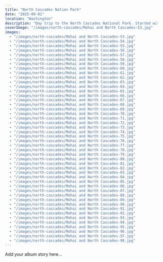 ```yaml
---
title: "North Cascades Nation Park"
date: "2025-09-01"
location: "Washington"
description: "Day trip to the North Cascades National Park. Started with a ~7 mile hike out-and-back to Cascade Pass, finishing with a drive to Diablo Lake."
coverImage: "/images/north-cascades/Mohai and North Cascades-53.jpg"
images:
  - "/images/north-cascades/Mohai and North Cascades-53.jpg"
  - "/images/north-cascades/Mohai and North Cascades-54.jpg"
  - "/images/north-cascades/Mohai and North Cascades-55.jpg"
  - "/images/north-cascades/Mohai and North Cascades-56.jpg"
  - "/images/north-cascades/Mohai and North Cascades-57.jpg"
  - "/images/north-cascades/Mohai and North Cascades-58.jpg"
  - "/images/north-cascades/Mohai and North Cascades-59.jpg"
  - "/images/north-cascades/Mohai and North Cascades-60.jpg"
  - "/images/north-cascades/Mohai and North Cascades-61.jpg"
  - "/images/north-cascades/Mohai and North Cascades-62.jpg"
  - "/images/north-cascades/Mohai and North Cascades-63.jpg"
  - "/images/north-cascades/Mohai and North Cascades-64.jpg"
  - "/images/north-cascades/Mohai and North Cascades-65.jpg"
  - "/images/north-cascades/Mohai and North Cascades-66.jpg"
  - "/images/north-cascades/Mohai and North Cascades-67.jpg"
  - "/images/north-cascades/Mohai and North Cascades-68.jpg"
  - "/images/north-cascades/Mohai and North Cascades-69.jpg"
  - "/images/north-cascades/Mohai and North Cascades-70.jpg"
  - "/images/north-cascades/Mohai and North Cascades-71.jpg"
  - "/images/north-cascades/Mohai and North Cascades-72.jpg"
  - "/images/north-cascades/Mohai and North Cascades-73.jpg"
  - "/images/north-cascades/Mohai and North Cascades-74.jpg"
  - "/images/north-cascades/Mohai and North Cascades-75.jpg"
  - "/images/north-cascades/Mohai and North Cascades-76.jpg"
  - "/images/north-cascades/Mohai and North Cascades-77.jpg"
  - "/images/north-cascades/Mohai and North Cascades-78.jpg"
  - "/images/north-cascades/Mohai and North Cascades-79.jpg"
  - "/images/north-cascades/Mohai and North Cascades-80.jpg"
  - "/images/north-cascades/Mohai and North Cascades-81.jpg"
  - "/images/north-cascades/Mohai and North Cascades-82.jpg"
  - "/images/north-cascades/Mohai and North Cascades-83.jpg"
  - "/images/north-cascades/Mohai and North Cascades-84.jpg"
  - "/images/north-cascades/Mohai and North Cascades-85.jpg"
  - "/images/north-cascades/Mohai and North Cascades-86.jpg"
  - "/images/north-cascades/Mohai and North Cascades-87.jpg"
  - "/images/north-cascades/Mohai and North Cascades-88.jpg"
  - "/images/north-cascades/Mohai and North Cascades-89.jpg"
  - "/images/north-cascades/Mohai and North Cascades-90.jpg"
  - "/images/north-cascades/Mohai and North Cascades-91.jpg"
  - "/images/north-cascades/Mohai and North Cascades-92.jpg"
  - "/images/north-cascades/Mohai and North Cascades-93.jpg"
  - "/images/north-cascades/Mohai and North Cascades-94.jpg"
  - "/images/north-cascades/Mohai and North Cascades-95.jpg"
  - "/images/north-cascades/Mohai and North Cascades-96.jpg"
  - "/images/north-cascades/Mohai and North Cascades-97.jpg"
  - "/images/north-cascades/Mohai and North Cascades-98.jpg"
---
```


Add your album story here...
